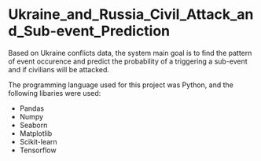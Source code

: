 # Ukraine_and_Russia_Civil_Attack_and_Sub-event_Prediction
Based on Ukraine conflicts data, the system main goal is to find the pattern of event occurence and predict the probability of a triggering a sub-event and if civilians will be attacked.

The programming language used for this project was Python, and the following libaries were used:

* Pandas
* Numpy
* Seaborn
* Matplotlib
* Scikit-learn
* Tensorflow
